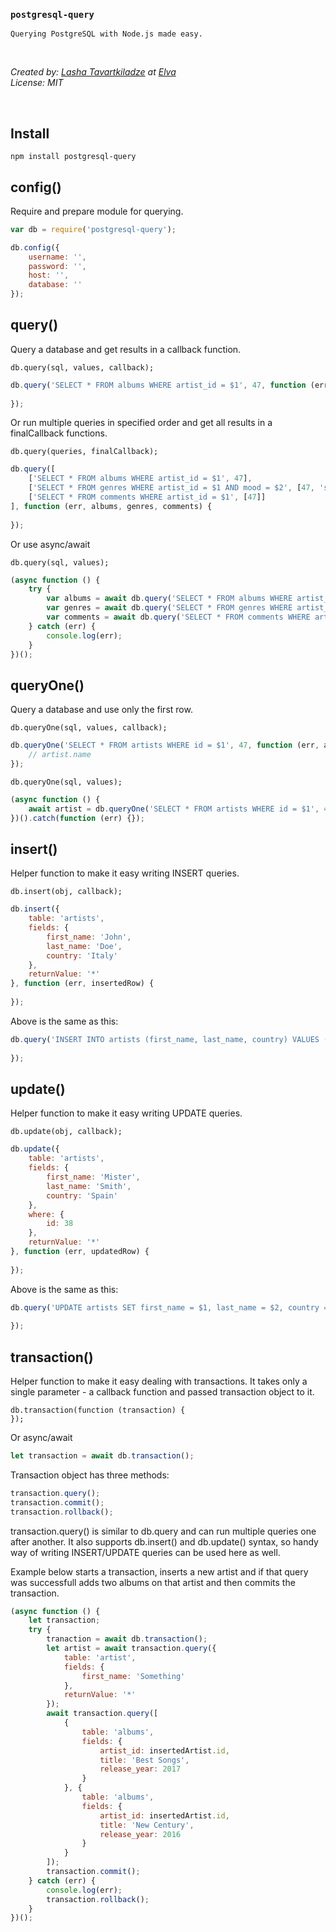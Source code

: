 ### `postgresql-query`
`Querying PostgreSQL with Node.js made easy.`

&nbsp;

*Created by: [Lasha Tavartkiladze](https://github.com/coloraggio) at [Elva](https://elva.org)*  
*License: MIT*

&nbsp;

## Install

    npm install postgresql-query



## config()

Require and prepare module for querying.

```js
var db = require('postgresql-query');

db.config({
    username: '',
    password: '',
    host: '',
    database: '' 
});
```



## query()

Query a database and get results in a callback function.  
```
db.query(sql, values, callback);
```
```js
db.query('SELECT * FROM albums WHERE artist_id = $1', 47, function (err, albums) {
    
});
```
Or run multiple queries in specified order and get all results in a finalCallback functions.
```
db.query(queries, finalCallback);
```
```js
db.query([
    ['SELECT * FROM albums WHERE artist_id = $1', 47],
    ['SELECT * FROM genres WHERE artist_id = $1 AND mood = $2', [47, 'sad']],
    ['SELECT * FROM comments WHERE artist_id = $1', [47]]
], function (err, albums, genres, comments) {
        
});
```
Or use async/await
```
db.query(sql, values);
```
```js
(async function () {
    try {
        var albums = await db.query('SELECT * FROM albums WHERE artist_id = $1', 47);
        var genres = await db.query('SELECT * FROM genres WHERE artist_id = $1 AND mood = $2', [47, 'sad']);
        var comments = await db.query('SELECT * FROM comments WHERE artist_id = $1', [47]);
    } catch (err) {
        console.log(err);
    }
})();
```



## queryOne()
Query a database and use only the first row.
```
db.queryOne(sql, values, callback);
```
```js
db.queryOne('SELECT * FROM artists WHERE id = $1', 47, function (err, artist) {
    // artist.name
});
```
```
db.queryOne(sql, values);
```
```js
(async function () {
    await artist = db.queryOne('SELECT * FROM artists WHERE id = $1', 47);
})().catch(function (err) {});
```



## insert()

Helper function to make it easy writing INSERT queries.
```
db.insert(obj, callback);
```
```js
db.insert({
    table: 'artists',
    fields: {
        first_name: 'John',
        last_name: 'Doe',
        country: 'Italy'
    },
    returnValue: '*'
}, function (err, insertedRow) {
    
});
```
Above is the same as this:
```js
db.query('INSERT INTO artists (first_name, last_name, country) VALUES ($1, $2, $3) RETURNING *', ['John', 'Doe', 'Italy'], function (err, insertedRows) {
    
});
```



## update()

Helper function to make it easy writing UPDATE queries.
```
db.update(obj, callback);
```
```js
db.update({
    table: 'artists',
    fields: {
        first_name: 'Mister',
        last_name: 'Smith',
        country: 'Spain'
    },
    where: {
        id: 38
    },
    returnValue: '*'
}, function (err, updatedRow) {
    
});
```
Above is the same as this:
```js
db.query('UPDATE artists SET first_name = $1, last_name = $2, country = $3 WHERE id = $4 RETURNING *', ['Mister', 'Smith', 'Spain', 38], function (err, updatedRows) {
    
});
```



## transaction()

Helper function to make it easy dealing with transactions. It takes only a single parameter - a callback function and passed transaction object to it.
```
db.transaction(function (transaction) {
});
```
Or async/await

```js
let transaction = await db.transaction();
```

Transaction object has three methods:

```js
transaction.query();
transaction.commit();
transaction.rollback();
```
transaction.query() is similar to db.query and can run multiple queries one after another. It also supports db.insert() and db.update() syntax, so handy way of writing INSERT/UPDATE queries can be used here as well.

Example below starts a transaction, inserts a new artist and if that query was successfull adds two albums on that artist and then commits the transaction.
```js
(async function () {
    let transaction;
    try {
        tranaction = await db.transaction();
        let artist = await transaction.query({
            table: 'artist',
            fields: {
                first_name: 'Something'
            },
            returnValue: '*'
        });
        await transaction.query([
            {
                table: 'albums',
                fields: {
                    artist_id: insertedArtist.id,
                    title: 'Best Songs',
                    release_year: 2017
                }
            }, {
                table: 'albums',
                fields: {
                    artist_id: insertedArtist.id,
                    title: 'New Century',
                    release_year: 2016
                }
            }
        ]);
        transaction.commit();
    } catch (err) {
        console.log(err);
        transaction.rollback();
    }
})();
```